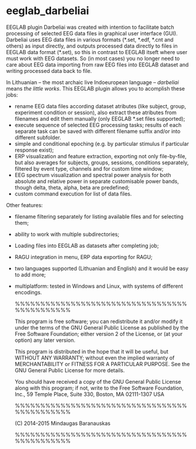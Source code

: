 eeglab_darbeliai
================

EEGLAB plugin Darbeliai was created with intention to facilitate batch processing of selected EEG data files in graphical user interface (GUI). Darbeliai uses EEG data files in various formats (\*.set, \*.edf, \*.cnt and others) as input directly, and outputs processed data directly to files in EEGLAB data format (\*.set), so this in contrast to EEGLAB itseft where user must work with EEG datasets. So (in most cases) you no longer need to care about EEG data importing from raw EEG files into EEGLAB dataset and writing processed data back to file. 

In Lithuanian – the most archaic live Indoeuropean language – *darbeliai* means *the little works*. 
This EEGLAB plugin allows you to acomplish these jobs:
* rename EEG data files according dataset atributes (like subject, group, experiment condition or session), also extract these atributes from filenames and edit them manually (only EEGLAB *.set files supported);
* execute sequence of selected EEG processing tasks; results of each separate task can be saved with different filename suffix and/or into different subfolder.
* simple and conditional epoching (e.g. by particular stimulus if particular response exist);
* ERP visualization and feature extraction, exporting not only file-by-file, but also averages for subjects, groups, sessions, conditions separately, filtered by event type, channels and for custom time window;
* EEG spectrum visualization and spectral power analysis for both absolute and relative power in separate customisable power bands, though delta, theta, alpha, beta are predefined;
* custom command execution for list of data files.

Other features:
* filename filtering separately for listing available files and for selecting them;
* ability to work with multiple subdirectories;
* Loading files into EEGLAB as datasets after completing job;
* RAGU integration in menu, ERP data exporting for RAGU;
* two languages supported (Lithuanian and English) and it would be easy to add more;
* multiplatform: tested in Windows and Linux, with systems of different encodings.

  %%%%%%%%%%%%%%%%%%%%%%%%%%%%%%%%%%%%%%%%%%%%%

  This program is free software; you can redistribute it and/or modify
  it under the terms of the GNU General Public License as published by
  the Free Software Foundation; either version 2 of the License, or
  (at your option) any later version.
 
  This program is distributed in the hope that it will be useful,
  but WITHOUT ANY WARRANTY; without even the implied warranty of
  MERCHANTABILITY or FITNESS FOR A PARTICULAR PURPOSE.  See the
  GNU General Public License for more details.
 
  You should have received a copy of the GNU General Public License
  along with this program; if not, write to the Free Software
  Foundation, Inc., 59 Temple Place, Suite 330, Boston, MA  02111-1307  USA
 
  %%%%%%%%%%%%%%%%%%%%%%%%%%%%%%%%%%%%%%%%%%%%%
 
  (C) 2014-2015 Mindaugas Baranauskas   
 
  %%%%%%%%%%%%%%%%%%%%%%%%%%%%%%%%%%%%%%%%%%%%%

